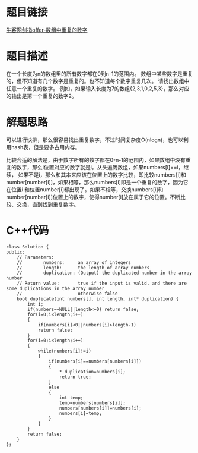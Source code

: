 # 题目链接
[牛客网剑指offer-数组中重复的数字](https://www.nowcoder.com/practice/623a5ac0ea5b4e5f95552655361ae0a8?tpId=13&tqId=11203&tPage=1&rp=1&ru=/ta/coding-interviews&qru=/ta/coding-interviews/question-ranking)
# 题目描述
在一个长度为n的数组里的所有数字都在0到n-1的范围内。 数组中某些数字是重复的，但不知道有几个数字是重复的。也不知道每个数字重复几次。
请找出数组中任意一个重复的数字。
例如，如果输入长度为7的数组{2,3,1,0,2,5,3}，那么对应的输出是第一个重复的数字2。
# 解题思路
可以进行快排，那么很容易找出重复数字，不过时间复杂度O(nlogn)，也可以利用hash表，但是要多占用内存。

比较合适的解法是，由于数字所有的数字都在0-n-1的范围内，如果数组中没有重复的数字，那么i位置对应的数字就是i。从头遍历数组，如果numbers[i]==i，继续，
如果不是i，那么和其本来应该在位置上的数字比较，即比较numbers[i]和number[number[i]]，如果相等，那么numbers[i]即是一个重复的数字，因为它在位置i
和位置number[i]都出现了。如果不相等，交换numbers[i]和number[number[i]]位置上的数字，使得number[i]放在属于它的位置。不断比较、交换，直到找到重复数字。

# C++代码
```
class Solution {
public:
    // Parameters:
    //        numbers:     an array of integers
    //        length:      the length of array numbers
    //        duplication: (Output) the duplicated number in the array number
    // Return value:       true if the input is valid, and there are some duplications in the array number
    //                     otherwise false
    bool duplicate(int numbers[], int length, int* duplication) {
        int i;
        if(numbers==NULL||length<=0) return false;
        for(i=0;i<length;i++)
        {
            if(numbers[i]<0||numbers[i]>length-1)
            return false;
        }
        for(i=0;i<length;i++)
        {
            while(numbers[i]!=i) 
            {
                if(numbers[i]==numbers[numbers[i]]) 
                {
                    * duplication=numbers[i];
                    return true;
                }
                else
                {
                    int temp;
                    temp=numbers[numbers[i]];
                    numbers[numbers[i]]=numbers[i];
                    numbers[i]=temp;
                }
            }
        }
        return false;
    }
};
```
